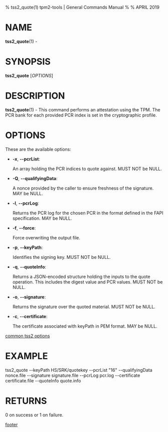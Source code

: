 % tss2_quote(1) tpm2-tools | General Commands Manual
%
% APRIL 2019

# NAME

**tss2_quote**(1) -

# SYNOPSIS

**tss2_quote** [*OPTIONS*]

# DESCRIPTION

**tss2_quote**(1) - This command performs an attestation using the TPM. The PCR bank for each provided PCR index is set in the cryptographic profile.

# OPTIONS

These are the available options:

  * **-x**, **\--pcrList**:

    An array holding the PCR indices to quote against. MUST NOT be NULL.

  * **-Q**, **\--qualifyingData**:

    A nonce provided by the caller to ensure freshness of the signature. MAY be
    NULL.

  * **-l**, **\--pcrLog**:

    Returns the PCR log for the chosen PCR in the format defined in the FAPI specification. MAY be NULL.

  * **-f**, **\--force**:

    Force overwriting the output file.

  * **-p**, **\--keyPath**:

    Identifies the signing key. MUST NOT be NULL.

  * **-q**, **\--quoteInfo**:

    Returns a JSON-encoded structure holding the inputs to the quote operation. This includes the digest value and PCR values. MUST NOT be NULL.

  * **-o**, **\--signature**:

    Returns the signature over the quoted material. MUST NOT be NULL.

  * **-c**, **\--certificate**:

    The certificate associated with keyPath in PEM format. MAY be NULL.

[common tss2 options](common/tss2-options.md)

# EXAMPLE

tss2_quote --keyPath HS/SRK/quotekey --pcrList "16" --qualifyingData nonce.file --signature signature.file --pcrLog pcr.log --certificate certificate.file --quoteInfo quote.info

# RETURNS

0 on success or 1 on failure.

[footer](common/footer.md)
